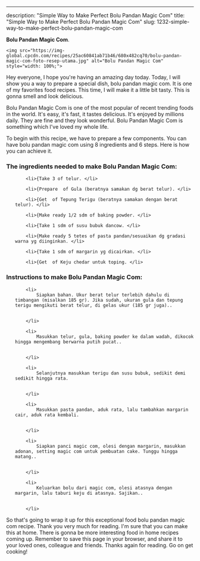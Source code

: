 ---
description: "Simple Way to Make Perfect Bolu Pandan Magic Com"
title: "Simple Way to Make Perfect Bolu Pandan Magic Com"
slug: 1232-simple-way-to-make-perfect-bolu-pandan-magic-com

<p>
	<strong>Bolu Pandan Magic Com</strong>. 
	
</p>
<p>
	
	<img src="https://img-global.cpcdn.com/recipes/25ac60841ab71b46/680x482cq70/bolu-pandan-magic-com-foto-resep-utama.jpg" alt="Bolu Pandan Magic Com" style="width: 100%;">
	
	
</p>
<p>
	Hey everyone, I hope you're having an amazing day today. Today, I will show you a way to prepare a special dish, bolu pandan magic com. It is one of my favorites food recipes. This time, I will make it a little bit tasty. This is gonna smell and look delicious.
</p>
	
<p>
	Bolu Pandan Magic Com is one of the most popular of recent trending foods in the world. It's easy, it's fast, it tastes delicious. It's enjoyed by millions daily. They are fine and they look wonderful. Bolu Pandan Magic Com is something which I've loved my whole life.
</p>
<p>
	
</p>

<p>
To begin with this recipe, we have to prepare a few components. You can have bolu pandan magic com using 8 ingredients and 6 steps. Here is how you can achieve it.
</p>

<h3>The ingredients needed to make Bolu Pandan Magic Com:</h3>

<ol>
	
		<li>{Take 3 of telur. </li>
	
		<li>{Prepare  of Gula (beratnya samakan dg berat telur). </li>
	
		<li>{Get  of Tepung Terigu (beratnya samakan dengan berat telur). </li>
	
		<li>{Make ready 1/2 sdm of baking powder. </li>
	
		<li>{Take 1 sdm of susu bubuk dancow. </li>
	
		<li>{Make ready 5 tetes of pasta pandan/sesuaikan dg gradasi warna yg diinginkan. </li>
	
		<li>{Take 1 sdm of margarin yg dicairkan. </li>
	
		<li>{Get  of Keju chedar untuk toping. </li>
	
</ol>
<p>
	
</p>

<h3>Instructions to make Bolu Pandan Magic Com:</h3>

<ol>
	
		<li>
			Siapkan bahan. Ukur berat telur terlebih dahulu di timbangan (misalkan 185 gr). Jika sudah, ukuran gula dan tepung terigu mengikuti berat telur, di gelas ukur (185 gr juga)..
			
			
		</li>
	
		<li>
			Masukkan telur, gula, baking powder ke dalam wadah, dikocok hingga mengembang berwarna putih pucat..
			
			
		</li>
	
		<li>
			Selanjutnya masukkan terigu dan susu bubuk, sedikit demi sedikit hingga rata.
			
			
		</li>
	
		<li>
			Masukkan pasta pandan, aduk rata, lalu tambahkan margarin cair, aduk rata kembali.
			
			
		</li>
	
		<li>
			Siapkan panci magic com, olesi dengan margarin, masukkan adonan, setting magic com untuk pembuatan cake. Tunggu hingga matang..
			
			
		</li>
	
		<li>
			Keluarkan bolu dari magic com, olesi atasnya dengan margarin, lalu taburi keju di atasnya. Sajikan..
			
			
		</li>
	
</ol>

<p>
	
</p>

<p>
	So that's going to wrap it up for this exceptional food bolu pandan magic com recipe. Thank you very much for reading. I'm sure that you can make this at home. There is gonna be more interesting food in home recipes coming up. Remember to save this page in your browser, and share it to your loved ones, colleague and friends. Thanks again for reading. Go on get cooking!
</p>
